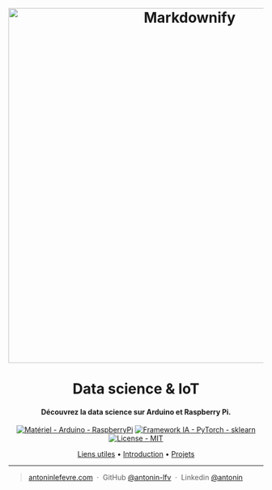 
<h1 align="center">
  <br>
  <a href="http://www.amitmerchant.com/electron-markdownify"><img src="images/background.png" alt="Markdownify" width="700"></a>
  <br><br>
  Data science & IoT
  <br>
</h1>

<h4 align="center">Découvrez la data science sur Arduino et Raspberry Pi.</h4>

<p align="center">
  <a href="https://"><img src="https://img.shields.io/badge/Mat%C3%A9riel-Arduino_--_RaspberryPi-2ea44f" alt="Matériel - Arduino - RaspberryPi"></a>
 <a href="https://"><img src="https://img.shields.io/badge/Framework_IA-PyTorch_--_sklearn-9055F1" alt="Framework IA - PyTorch - sklearn"></a>
 <a href="LICENSE"><img src="https://img.shields.io/badge/License-MIT-F1AC55" alt="License - MIT"></a>
</p>

<p align="center">
  <a href="#liens-utiles">Liens utiles</a> •
  <a href="#introduction">Introduction</a> •
  <a href="#projets">Projets</a>
</p>

---

> [antoninlefevre.com](https://antonin-lfv.github.io) &nbsp;&middot;&nbsp;
> GitHub [@antonin-lfv](https://github.com/antonin-lfv) &nbsp;&middot;&nbsp;
> Linkedin [@antonin](https://www.linkedin.com/in/antonin-lefevre-0110)

